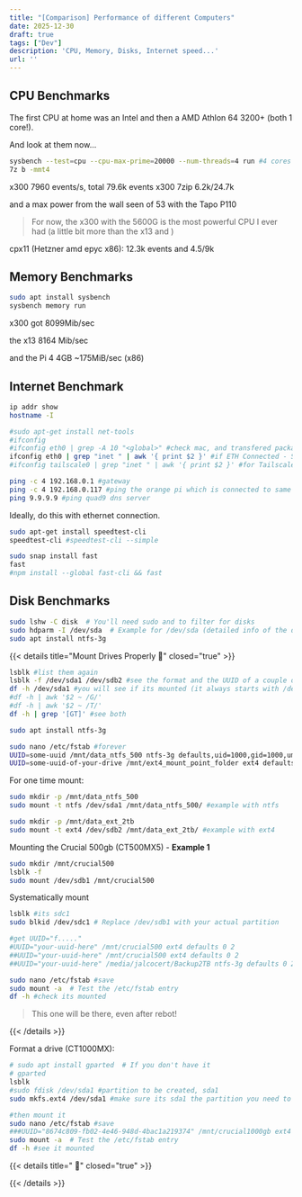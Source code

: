 ```yaml
---
title: "[Comparison] Performance of different Computers"
date: 2025-12-30
draft: true
tags: ["Dev"]
description: 'CPU, Memory, Disks, Internet speed...'
url: ''
---
```



## CPU Benchmarks

The first CPU at home was an Intel and then a AMD Athlon 64 3200+ (both 1 core!).

And look at them now...


```sh
sysbench --test=cpu --cpu-max-prime=20000 --num-threads=4 run #4 cores
7z b -mmt4
```

x300 7960 events/s, total 79.6k events
x300 7zip 6.2k/24.7k

and a max power from the wall seen of 53 with the Tapo P110

> For now, the x300 with the 5600G is the most powerful CPU I ever had (a little bit more than the x13 and )

cpx11 (Hetzner amd epyc x86): 12.3k events and  4.5/9k

## Memory Benchmarks


```sh
sudo apt install sysbench
sysbench memory run
```

x300 got 8099Mib/sec

the x13 8164 Mib/sec 

and the Pi 4 4GB ~175MiB/sec (x86)


## Internet Benchmark

```sh
ip addr show
hostname -I

#sudo apt-get install net-tools
#ifconfig
#ifconfig eth0 | grep -A 10 "<global>" #check mac, and transfered packages
ifconfig eth0 | grep "inet " | awk '{ print $2 }' #if ETH Connected - SEE THE LOCAL IP
#ifconfig tailscale0 | grep "inet " | awk '{ print $2 }' #for Tailscale

ping -c 4 192.168.0.1 #gateway
ping -c 4 192.168.0.117 #ping the orange pi which is connected to same device
ping 9.9.9.9 #ping quad9 dns server
```

Ideally, do this with ethernet connection.

```sh
sudo apt-get install speedtest-cli
speedtest-cli #speedtest-cli --simple

sudo snap install fast
fast
#npm install --global fast-cli && fast
```

## Disk Benchmarks

```sh
sudo lshw -C disk  # You'll need sudo and to filter for disks
sudo hdparm -I /dev/sda  # Example for /dev/sda (detailed info of the disk)
sudo apt install ntfs-3g
```


{{< details title="Mount Drives Properly 📌" closed="true" >}}


```sh
lsblk #list them again
lsblk -f /dev/sda1 /dev/sdb2 #see the format and the UUID of a couple of blocks
df -h /dev/sda1 #you will see if its mounted (it always starts with /dev)
#df -h | awk '$2 ~ /G/'
#df -h | awk '$2 ~ /T/'
df -h | grep '[GT]' #see both
```

```sh
sudo apt install ntfs-3g

sudo nano /etc/fstab #forever
UUID=some-uuid /mnt/data_ntfs_500 ntfs-3g defaults,uid=1000,gid=1000,umask=0022 0 1
UUID=some-uuid-of-your-drive /mnt/ext4_mount_point_folder ext4 defaults 0 1
```

For one time mount:

```sh
sudo mkdir -p /mnt/data_ntfs_500
sudo mount -t ntfs /dev/sda1 /mnt/data_ntfs_500/ #example with ntfs

sudo mkdir -p /mnt/data_ext_2tb
sudo mount -t ext4 /dev/sdb2 /mnt/data_ext_2tb/ #example with ext4
```

Mounting the Crucial 500gb (CT500MX5) - **Example 1**

```sh
sudo mkdir /mnt/crucial500
lsblk -f
sudo mount /dev/sdb1 /mnt/crucial500
```

Systematically mount 

```sh
lsblk #its sdc1
sudo blkid /dev/sdc1 # Replace /dev/sdb1 with your actual partition

#get UUID="f....."
#UUID="your-uuid-here" /mnt/crucial500 ext4 defaults 0 2
##UUID="your-uuid-here" /mnt/crucial500 ext4 defaults 0 2
##UUID="your-uuid-here" /media/jalcocert/Backup2TB ntfs-3g defaults 0 2

sudo nano /etc/fstab #save
sudo mount -a  # Test the /etc/fstab entry
df -h #check its mounted
```

> This one will be there, even after rebot!

{{< /details >}}

Format a drive (CT1000MX):

```sh
# sudo apt install gparted  # If you don't have it
# gparted
lsblk
#sudo fdisk /dev/sda1 #partition to be created, sda1
sudo mkfs.ext4 /dev/sda1 #make sure its sda1 the partition you need to erase to EXt4!!

#then mount it
sudo nano /etc/fstab #save
###UUID="8674c809-fb02-4e46-948d-4bac1a219374" /mnt/crucial1000gb ext4 defaults 0 2
sudo mount -a  # Test the /etc/fstab entry
df -h #see it mounted
```



{{< details title=" 📌" closed="true" >}}


{{< /details >}}
